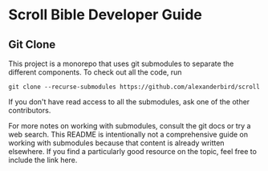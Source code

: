 # Scroll Bible Developer Guide

## Git Clone

This project is a monorepo that uses git submodules to separate the different
components. To check out all the code, run

    git clone --recurse-submodules https://github.com/alexanderbird/scroll

If you don't have read access to all the submodules, ask one of the other
contributors.

For more notes on working with submodules, consult the git docs or try a web
search. This README is intentionally not a comprehensive guide on working with
submodules because that content is already written elsewhere. If you find a
particularly good resource on the topic, feel free to include the link here.
